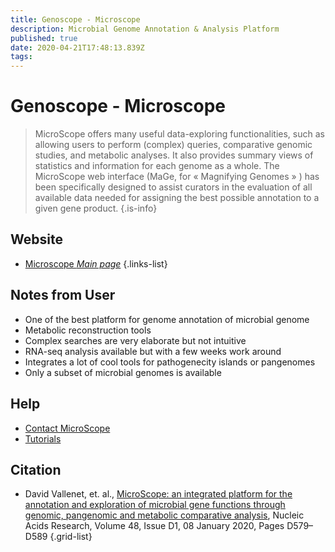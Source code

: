 ```yaml
---
title: Genoscope - Microscope
description: Microbial Genome Annotation & Analysis Platform
published: true
date: 2020-04-21T17:48:13.839Z
tags: 
---
```


# Genoscope - Microscope

> MicroScope offers many useful data-exploring functionalities, such as allowing users to perform (complex) queries, comparative genomic studies, and metabolic analyses. It also provides summary views of statistics and information for each genome as a whole.
&NewLine;
The MicroScope web interface (MaGe, for « Magnifying Genomes » ) has been specifically designed to assist curators in the evaluation of all available data needed for assigning the best possible annotation to a given gene product.
{.is-info}

## Website

- [Microscope *Main page*](https://mage.genoscope.cns.fr/microscope/home/index.php)
{.links-list}

## Notes from User
- One of the best platform for genome annotation of microbial genome
- Metabolic reconstruction tools
- Complex searches are very elaborate but not intuitive 
- RNA-seq analysis available but with a few weeks work around
- Integrates a lot of cool tools for pathogenecity islands or pangenomes
- Only a subset of microbial genomes is available 

## Help 
- [Contact MicroScope](https://mage.genoscope.cns.fr/microscope/about/contact.php?)
- [Tutorials](https://microscope.readthedocs.io/en/v3.14.0/)


## Citation

- David Vallenet, et. al., [MicroScope: an integrated platform for the annotation and exploration of microbial gene functions through genomic, pangenomic and metabolic comparative analysis](https://doi.org/10.1093/nar/gkz926), Nucleic Acids Research, Volume 48, Issue D1, 08 January 2020, Pages D579–D589
{.grid-list}